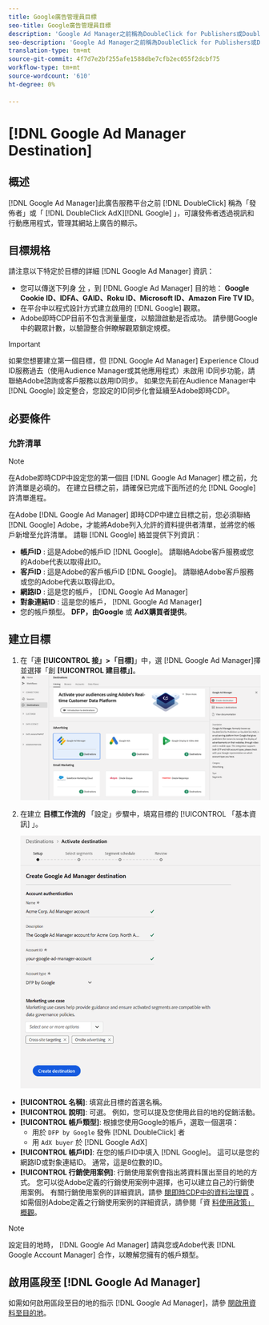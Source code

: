 ```yaml
---
title: Google廣告管理員目標
seo-title: Google廣告管理員目標
description: 'Google Ad Manager之前稱為DoubleClick for Publishers或DoubleClick AdX，是來自谷歌的廣告服務平台，可讓出版業者透過視訊和行動應用程式管理其網站上的廣告展示。 '
seo-description: 'Google Ad Manager之前稱為DoubleClick for Publishers或DoubleClick AdX，是來自谷歌的廣告服務平台，可讓出版業者透過視訊和行動應用程式管理其網站上的廣告展示。 '
translation-type: tm+mt
source-git-commit: 4f7d7e2bf255afe1588dbe7cfb2ec055f2dcbf75
workflow-type: tm+mt
source-wordcount: '610'
ht-degree: 0%

---
```



# [!DNL Google Ad Manager Destination]

## 概述

[!DNL Google Ad Manager]此廣告服務平台之前 [!DNL DoubleClick] 稱為「發佈者」或「 [!DNL DoubleClick AdX][!DNL Google] 」，可讓發佈者透過視訊和行動應用程式，管理其網站上廣告的顯示。

## 目標規格

請注意以下特定於目標的詳細 [!DNL Google Ad Manager] 資訊：

* 您可以傳送下列身 [分](../../identity-service/namespaces.md) ，到 [!DNL Google Ad Manager] 目的地： **Google Cookie ID、IDFA、GAID、Roku ID、Microsoft ID、Amazon Fire TV ID**。
* 在平台中以程式設計方式建立啟用的 [!DNL Google] 觀眾。
* Adobe即時CDP目前不包含測量量度，以驗證啟動是否成功。 請參閱Google中的觀眾計數，以驗證整合併瞭解觀眾鎖定規模。

>[!IMPORTANT]
>
>如果您想要建立第一個目標，但 [!DNL Google Ad Manager] Experience Cloud ID服務過去（使用Audience Manager或其他應用程式）未啟用 [](https://docs.adobe.com/content/help/en/id-service/using/id-service-api/methods/idsync.html) ID同步功能，請聯絡Adobe諮詢或客戶服務以啟用ID同步。 如果您先前在Audience Manager中 [!DNL Google] 設定整合，您設定的ID同步化會延續至Adobe即時CDP。

## 必要條件

### 允許清單

>[!NOTE]
>
>在Adobe即時CDP中設定您的第一個目 [!DNL Google Ad Manager] 標之前，允許清單是必填的。 在建立目標之前，請確保已完成下面所述的允 [!DNL Google] 許清單進程。

在Adobe [!DNL Google Ad Manager] 即時CDP中建立目標之前，您必須聯絡 [!DNL Google] Adobe，才能將Adobe列入允許的資料提供者清單，並將您的帳戶新增至允許清單。 請聯 [!DNL Google] 絡並提供下列資訊：

* **帳戶ID** : 這是Adobe的帳戶ID [!DNL Google]。 請聯絡Adobe客戶服務或您的Adobe代表以取得此ID。
* **客戶ID** : 這是Adobe的客戶帳戶ID [!DNL Google]。 請聯絡Adobe客戶服務或您的Adobe代表以取得此ID。
* **網路ID** : 這是您的帳戶， [!DNL Google Ad Manager]
* **對象連結ID** : 這是您的帳戶， [!DNL Google Ad Manager]
* 您的帳戶類型。 **DFP，由Google** 或 **AdX購買者提供**。

## 建立目標

1. 在「連 **[!UICONTROL 接」>「目標]**」中，選 [!DNL Google Ad Manager]擇並選擇「創 **[!UICONTROL 建目標」]**。
   ![Connect Google Ad Manager目標](/help/rtcdp/destinations/assets/google-1-destination.png)

2. 在建立 **目標工作流的** 「設定」步驟中，填寫目標的 [!UICONTROL 「基本資訊] 」。 <br>

   ![基本資訊Google廣告管理員](/help/rtcdp/destinations/assets/google-1-destination-setup-step.png)
* **[!UICONTROL 名稱]**: 填寫此目標的首選名稱。
* **[!UICONTROL 說明]**: 可選。 例如，您可以提及您使用此目的地的促銷活動。
* **[!UICONTROL 帳戶類型]**: 根據您使用Google的帳戶，選取一個選項：
   * 用於 `DFP by Google` 發佈 [!DNL DoubleClick] 者
   * 用 `AdX buyer` 於 [!DNL Google AdX]
* **[!UICONTROL 帳戶ID]**: 在您的帳戶ID中填入 [!DNL Google]。 這可以是您的網路ID或對象連結ID。 通常，這是8位數的ID。
* **[!UICONTROL 行銷使用案例]**: 行銷使用案例會指出將資料匯出至目的地的方式。 您可以從Adobe定義的行銷使用案例中選擇，也可以建立自己的行銷使用案例。 有關行銷使用案例的詳細資訊，請參 [閱即時CDP中的資料治理頁](/help/rtcdp/privacy/data-governance-overview.md#destinations) 。 如需個別Adobe定義之行銷使用案例的詳細資訊，請參閱「資 [料使用政策」概觀](/help/data-governance/policies/overview.md#core-actions)。

>[!NOTE]
>
> 設定目的地時， [!DNL Google Ad Manager] 請與您或Adobe代表 [!DNL Google Account Manager] 合作，以瞭解您擁有的帳戶類型。

## 啟用區段至 [!DNL Google Ad Manager]

如需如何啟用區段至目的地的指示 [!DNL Google Ad Manager]，請參 [閱啟用資料至目的地](/help/rtcdp/destinations/activate-destinations.md)。